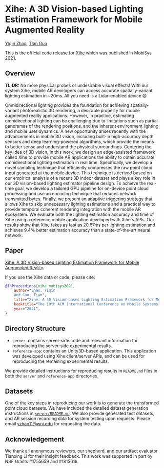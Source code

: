 # Xihe: A 3D Vision-based Lighting Estimation Framework for Mobile Augmented Reality

[Yiqin Zhao](https://yiqinzhao.me), [Tian Guo](https://tianguo.info)

This is the official code release for [Xihe](https://github.com/cake-lab/Xihe/blob/main/xihe_mobisys21.pdf) which was published in MobiSys 2021.

## Overview
**TL;DR:**
No more physical probes or undesirable visual effects!  With our system Xihe, mobile AR developers can access accurate spatially-variant lighting estimation in ~20ms. All you need is a Lidar-enabled device 😄

Omnidirectional lighting provides the foundation for achieving spatially-variant photorealistic 3D rendering, a desirable property for mobile augmented reality applications. However, in practice, estimating omnidirectional lighting can be challenging due to limitations such as partial panoramas of the rendering positions, and the inherent environment lighting and mobile user dynamics. A new opportunity arises recently with the advancements in mobile 3D vision, including built-in high-accuracy depth sensors and deep learning-powered algorithms, which provide the means to better sense and understand the physical surroundings. Centering the key idea of 3D vision, in this work, we design an edge-assisted framework called Xihe to provide mobile AR applications the ability to obtain accurate omnidirectional lighting estimation in real time. Specifically, we develop a novel sampling technique that efficiently compresses the raw point cloud input generated at the mobile device. This technique is derived based on our empirical analysis of a recent 3D indoor dataset and plays a key role in our 3D vision-based lighting estimator pipeline design. To achieve the real-time goal, we develop a tailored GPU pipeline for on-device point cloud processing and use an encoding technique that reduces network transmitted bytes. Finally, we present an adaptive triggering strategy that allows Xihe to skip unnecessary lighting estimations and a practical way to provide temporal coherent rendering integration with the mobile AR ecosystem. We evaluate both the lighting estimation accuracy and time of Xihe using a reference mobile application developed with Xihe's APIs. Our results show that Xihe takes as fast as 20.67ms per lighting estimation and achieves 9.4% better estimation accuracy than a state-of-the-art neural network.

## Paper

[Xihe: A 3D Vision-based Lighting Estimation Framework for Mobile Augmented Reality](https://github.com/cake-lab/Xihe/blob/main/xihe_mobisys21.pdf).

If you use the Xihe data or code, please cite:

```bibtex
@InProceedings{xihe_mobisys2021,
    author="Zhao, Yiqin
    and Guo, Tian",
    title="Xihe: A 3D Vision-based Lighting Estimation Framework for Mobile Augmented Reality",
    booktitle="The 19th ACM International Conference on Mobile Systems, Applications, and Services",
    year="2021",
}
```

## Directory Structure

- `server`: contains server-side code and relevant information for reproducing the server-side experimental results.
- `reference-app`: contains an Unity3D-based application. This application was developed using Xihe client/server APIs, and can be used for reproducing the remaining experimental results.

We provide detailed instructions for reproducing results in `README.md` files in both the `server` and `reference-app` directories.

## Datasets

One of the key steps in reproducing our work is to generate the transformed point cloud datasets. We have included the detailed dataset generation instructions in [`server/README.md`](./server/README.md#generating-training-dataset). We also provide generated test datasets, and AR session recording data for system testing upon requests. Please email [yzhao11@wpi.edu](mailto:yzhao11@wpi.edu) for requesting the data.

## Acknowledgement

We thank all anonymous reviewers, our shepherd, and our artifact evaluator Tianxing Li for their insight feedback. This work was supported in part by NSF Grants #1755659 and #1815619.
